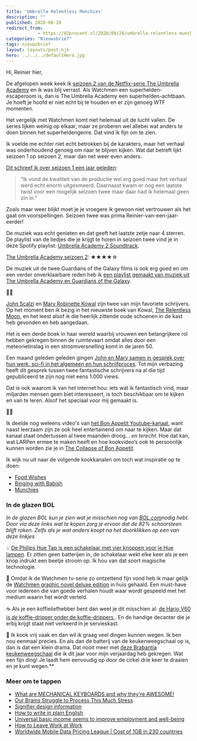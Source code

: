 ```yaml
---
title: 'Umbrella Relentless Munchies'
description: ""
published: 2020-08-28
redirect_from: 
            - https://82procent.nl/2020/08/28/umbrella-relentless-munchies/
categories: "Nieuwsbrief"
tags: nieuwsbrief	
layout: layouts/post.njk
hero: ../../../defaultHero.jpg
---
```

<!-- wp:paragraph -->

Hi, Reinier hier,

<!-- /wp:paragraph -->

<!-- wp:paragraph -->

De afgelopen week keek ik [seizoen 2 van de Netflix-serie The Umbrella Academy](https://www.imdb.com/title/tt1312171/) en ik was blij verrast. Als Watchmen een superhelden-escaperoom is, dan is The Umbrella Academy een superhelden-achtbaan. Je hoeft je hoofd er niet echt bij te houden en er zijn genoeg WTF momenten.

<!-- /wp:paragraph -->

<!-- wp:paragraph -->

Het vergelijk met Watchmen komt niet helemaal uit de lucht vallen. De series lijken weinig op elkaar, maar ze proberen wel allebei wat anders te doen binnen het superheldengenre. Dat vind ik fijn om te zien.

<!-- /wp:paragraph -->

<!-- wp:paragraph -->

Ik voelde me echter niet echt betrokken bij de karakters, maar het verhaal was onderhoudend genoeg om naar te blijven kijken. Wat dat betreft lijkt seizoen 1 op seizoen 2, maar dan net weer even anders.

<!-- /wp:paragraph -->

<!-- wp:paragraph -->

[Dit schreef ik over seizoen 1 een jaar geleden](https://82procent.nl/2019/06/14/mediadieet-1/):

<!-- /wp:paragraph -->

<!-- wp:quote -->

> “Ik vond de kwaliteit van de productie wel erg goed maar het verhaal werd echt enorm uitgesmeerd. Daarnaast kwam er nog een laatste twist voor een mogelijk seizoen twee maar daar had ik helemaal geen zin in.”

<!-- /wp:quote -->

<!-- wp:paragraph -->

Zoals maar weer blijkt moet je je vroegere ik gewoon niet vertrouwen als het gaat om voorspellingen. Seizoen twee was prima Reinier-van-een-jaar-eerder!

<!-- /wp:paragraph -->

<!-- wp:paragraph -->

De muziek was echt genieten en dat geeft het laatste zetje naar 4 sterren. De playlist van de liedjes die je krijgt te horen in seizoen twee vind je in deze Spotify playlist: [Umbrella Academy 2 Soundtrack](https://open.spotify.com/playlist/2wgbomVo1X45SKgsETccTG?si=5JgIZtUZTiW9W9KLsxP2MQ).

<!-- /wp:paragraph -->

<!-- wp:paragraph -->

[The Umbrella Academy seizoen 2](https://www.netflix.com/nl/title/80186863): ★★★★☆

<!-- /wp:paragraph -->

<!-- wp:paragraph -->

De muziek uit de twee Guardians of the Galaxy films is ook erg goed en om een verder onverklaarbare reden heb ik [een playlist gemaakt van muziek uit The Umbrella Academy en Guardians of the Galaxy](https://open.spotify.com/playlist/7cItLRyslCglvYuTDOJMzp).

<!-- /wp:paragraph -->

<!-- wp:paragraph -->

🧙‍♀️

<!-- /wp:paragraph -->

<!-- wp:paragraph -->

[John Scalzi](https://www.goodreads.com/author/show/4763.John_Scalzi) en [Mary Robinette Kowal](https://www.goodreads.com/author/show/2868678.Mary_Robinette_Kowal) zijn twee van mijn favoriete schrijvers. Op het moment ben ik bezig in het nieuwste boek van Kowal, [The Relentless Moon](https://www.goodreads.com/book/show/52381417-the-relentless-moon), en het leest alsof ik die heerlijk zittende oude schoenen in de kast heb gevonden en heb aangedaan.

<!-- /wp:paragraph -->

<!-- wp:paragraph -->

Het is een derde boek in haar wereld waarbij vrouwen een belangrijkere rol hebben gekregen binnen de ruimtevaart omdat alles door een meteorietinslag in een stroomversnelling komt in de jaren 50.

<!-- /wp:paragraph -->

<!-- wp:paragraph -->

Een maand geleden geleden gingen [John en Mary samen in gesprek over hun werk, sci-fi in het algemeen en hun schrijfproces](https://www.youtube.com/watch?v=n74UZrdJ8kQ). Tot mijn verbazing heeft dit gesprek tussen twee fantastische schrijvers na al die tijd gepubliceerd te zijn nog niet eens 1.000 views.

<!-- /wp:paragraph -->

<!-- wp:paragraph -->

Dat is ook waarom ik van het internet hou: iets wat ik fantastisch vind, maar miljarden mensen geen biet interesseert, is toch beschikbaar om te kijken en van te leren. Alsof het speciaal voor mij gemaakt is.

<!-- /wp:paragraph -->

<!-- wp:paragraph -->

👨‍🍳

<!-- /wp:paragraph -->

<!-- wp:paragraph -->

Ik deelde nog weleens video's van [het Bon Appetit Youtube-kanaal](https://www.youtube.com/user/BonAppetitDotCom), want naast leerzaam zijn ze ook heel entertainend om naar te kijken. Maar dat kanaal staat ondertussen al twee maanden droog… _en terecht_. Hoe dat kan, wat LARPen ermee te maken heeft en hoe kookvideo’s ook té persoonlijk kunnen worden zie je in [The Collapse of Bon Appetit](https://www.youtube.com/watch?v=PQV-W_Ut8MY).

<!-- /wp:paragraph -->

<!-- wp:paragraph -->

Ik wijk nu uit naar de volgende kookkanalen om toch wat inspiratie op te doen:

<!-- /wp:paragraph -->

<!-- wp:list -->

- [Food Wishes](https://www.youtube.com/user/foodwishes?app=desktop)
- [Binging with Babish](https://www.youtube.com/c/bingingwithbabish)
- [Munchies](https://www.youtube.com/c/munchies)

<!-- /wp:list -->

<!-- wp:heading {"level":3} -->

### In de glazen BOL

<!-- /wp:heading -->

<!-- wp:paragraph -->

_In de glazen BOL kun je zien wat je misschien nog van [BOL.com](https://partner.bol.com/click/click?p=2&t=url&s=1066120&f=TXL&url=https%3A%2F%2Fwww.bol.com%2Fnl%2F&name=de%20winkel%20van%20ons%20allemaal)nodig hebt. Door via deze links wat te kopen zorg je ervoor dat de 82% schoorsteen blijft roken. Zelfs als je wat anders koopt na het doorklikken op een van deze linkjes_

<!-- /wp:paragraph -->

<!-- wp:paragraph -->

💡 [De Philips Hue Tap is een schakelaar met vier knoppen voor je Hue lampen](https://partner.bol.com/click/click?p=2&t=url&s=1066120&f=TXL&url=https%3A%2F%2Fwww.bol.com%2Fnl%2Fp%2Fphilips-hue-tap-draadloze-schakelaar%2F9200000031578819%2F&name=Philips%20Hue%20Tap%20-%20draadloze%20schakelaar). Er zitten geen batterijen in, de schakelaar wekt elke keer als je een knop indrukt een beetje stroom op. Ik hou van dat soort magische technologie.

<!-- /wp:paragraph -->

<!-- wp:paragraph -->

🦸 Omdat ik de Watchmen tv-serie zo ontzettend fijn vond heb ik maar gelijk de [Watchmen graphic novel deluxe edition](https://partner.bol.com/click/click?p=2&t=url&s=1066120&f=TXL&url=https%3A%2F%2Fwww.bol.com%2Fnl%2Ff%2Fwatchmen-the-deluxe-edition%2F9200000010228162%2F&name=Watchmen%20The%20Deluxe%20Edition%2C%20Alan%20Moore) in huis gehaald. Een must-have voor iedereen die van goede verhalen houdt waar wordt gespeeld met het medium waarin het wordt verteld.

<!-- /wp:paragraph -->

<!-- wp:paragraph -->

☕️ Als je een koffieliefhebber bent dan weet je dit misschien al: [de Hario V60 is _de_ koffie-dripper onder de koffie-drippers ](https://partner.bol.com/click/click?p=2&t=url&s=1066120&f=TXL&url=https%3A%2F%2Fwww.bol.com%2Fnl%2Fp%2Fhario-v60-drip-decanter-02%2F9200000040262918%2F&name=Hario%20V60%20Drip%20Decanter%2002). En de handige decanter die je erbij krijgt staat niet verkeerd in je servieskast.

<!-- /wp:paragraph -->

<!-- wp:paragraph -->

🍜 Ik kook vrij vaak en dan wil ik graag veel dingen kunnen wegen. Ik ben nou eenmaal precies. En als dan de batterij van de keukenweegschaal op is, dan is dat een klein drama. Dat nooit meer met [deze Brabantia keukenweegschaal](https://partner.bol.com/click/click?p=2&t=url&s=1066118&f=TXL&url=https%3A%2F%2Fwww.bol.com%2Fnl%2Fp%2Fbrabantia-tasty-keukenweegschaal-digitaal-met-dynamo-dark-grey%2F9200000106249005%2F&name=Brabantia%20Keukenweegschaal) die ik dit jaar voor mijn verjaardag heb gekregen. Wat een fijn ding! Je laadt hem eenvoudig op door de cirkel drie keer te draaien en je kunt wegen.\*\*

<!-- /wp:paragraph -->

<!-- wp:heading {"level":3} -->

### Meer om te tappen

<!-- /wp:heading -->

<!-- wp:list -->

- [What are MECHANICAL KEYBOARDS and why they're AWESOME!](https://www.youtube.com/watch?v=TVOg1ekfUQ8&)
- [Our Brains Struggle to Process This Much Stress](https://elemental.medium.com/your-surge-capacity-is-depleted-it-s-why-you-feel-awful-de285d542f4c)
- [Signifier design information](https://klim.co.nz/blog/signifier-design-information/)
- [How to write in plain English](http://www.plainenglish.co.uk/how-to-write-in-plain-english.html)
- [Universal basic income seems to improve employment and well-being](https://www.newscientist.com/article/2242937-universal-basic-income-seems-to-improve-employment-and-well-being/)
- [How to Leave Work at Work](https://hbr.org/2020/02/how-to-leave-work-at-work)
- [Worldwide Mobile Data Pricing League | Cost of 1GB in 230 countries](https://www.cable.co.uk/mobiles/worldwide-data-pricing/)

<!-- /wp:list -->
